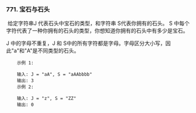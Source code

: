 ### 771. 宝石与石头


 给定字符串J 代表石头中宝石的类型，和字符串 S代表你拥有的石头。 S 中每个字符代表了一种你拥有的石头的类型，你想知道你拥有的石头中有多少是宝石。

J 中的字母不重复，J 和 S中的所有字符都是字母。字母区分大小写，因此"a"和"A"是不同类型的石头。

```
    示例 1:
    
    输入: J = "aA", S = "aAAbbbb"
    输出: 3
    示例 2:
    
    输入: J = "z", S = "ZZ"
    输出: 0

```